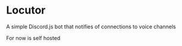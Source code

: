 # Locutor
A simple Discord.js bot that notifies of connections to voice channels

For now is self hosted


<!-- Google tag (gtag.js) -->
<script async src="https://www.googletagmanager.com/gtag/js?id=G-1TS1JH3V63"></script>
<script>
  window.dataLayer = window.dataLayer || [];
  function gtag(){dataLayer.push(arguments);}
  gtag('js', new Date());

  gtag('config', 'G-1TS1JH3V63');
</script>
